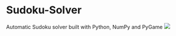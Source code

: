 # Sudoku-Solver
Automatic Sudoku solver built with Python, NumPy and PyGame
<img src="https://doc-0k-10-docs.googleusercontent.com/docs/securesc/8i9vu804fv3bsltq75osrphacc0jvvlr/kiqft7vokc4d0rqgkv31u9mb2nu4inpj/1607402850000/06917156446402342083/10377457759970093026/1UqZrWJpaWdG7g-igG7jAjCLEbnJakCNc?e=view&authuser=0">
